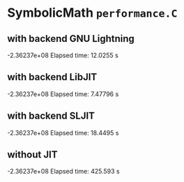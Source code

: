 # SymbolicMath `performance.C`

## with backend GNU Lightning
-2.36237e+08
Elapsed time: 12.0255 s

## with backend LibJIT
-2.36237e+08
Elapsed time: 7.47796 s

## with backend SLJIT
-2.36237e+08
Elapsed time: 18.4495 s

## without JIT
 -2.36237e+08
 Elapsed time: 425.593 s
